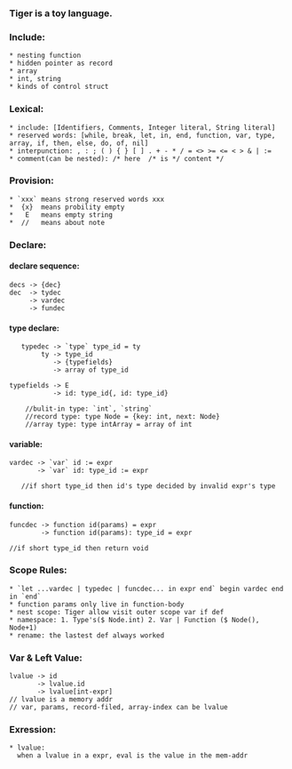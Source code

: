 ### Tiger is a toy language. 
### Include:
    * nesting function
    * hidden pointer as record
    * array
    * int, string
    * kinds of control struct

### Lexical:
    * include: [Identifiers, Comments, Integer literal, String literal]
    * reserved words: [while, break, let, in, end, function, var, type, array, if, then, else, do, of, nil]
    * interpunction: , : ; ( ) { } [ ] . + - * / = <> >= <= < > & | :=
    * comment(can be nested): /* here  /* is */ content */

### Provision:
    * `xxx` means strong reserved words xxx
    *  {x}  means probility empty
    *   E   means empty string
    *  //   means about note
    
### Declare:
#### declare sequence:

    decs -> {dec}
	dec  -> tydec
	     -> vardec
	     -> fundec
	     
#### type declare:
    
       typedec -> `type` type_id = ty
            ty -> type_id
               -> {typefields}
               -> array of type_id
    
    typefields -> E
               -> id: type_id{, id: type_id}
    
        //bulit-in type: `int`, `string`
        //record type: type Node = {key: int, next: Node}
        //array type: type intArray = array of int

#### variable:
    
    vardec -> `var` id := expr
           -> `var` id: type_id := expr
           
       //if short type_id then id's type decided by invalid expr's type
       
#### function:
    
    funcdec -> function id(params) = expr
            -> function id(params): type_id = expr
    
    //if short type_id then return void

### Scope Rules:
    * `let ...vardec | typedec | funcdec... in expr end` begin vardec end in `end`
    * function params only live in function-body
    * nest scope: Tiger allow visit outer scope var if def
    * namespace: 1. Type's($ Node.int) 2. Var | Function ($ Node(), Node+1)
    * rename: the lastest def always worked
    
### Var & Left Value:

    lvalue -> id
           -> lvalue.id
           -> lvalue[int-expr]
    // lvalue is a memory addr
    // var, params, record-filed, array-index can be lvalue

### Exression:
    * lvalue:
      when a lvalue in a expr, eval is the value in the mem-addr
    


	
	
	
